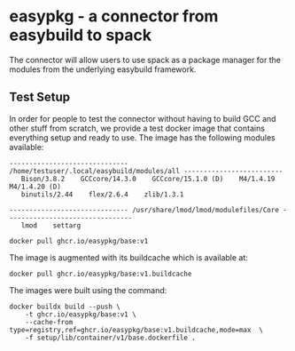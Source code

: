 <!--
- SPDX-License-Identifier: Apache-2.0
- Copyright (C) 2025 Jayesh Badwaik <j.badwaik@fz-juelich.de>
-->

# easypkg - a connector from easybuild to spack

The connector will allow users to use spack as a package manager for the modules from the underlying
easybuild framework.


## Test Setup

In order for people to test the connector without having to build GCC and other
stuff from scratch, we provide a test docker image that contains everything setup and ready to use.
The image has the following modules available:

```shell
------------------------------ /home/testuser/.local/easybuild/modules/all -------------------------
   Bison/3.8.2    GCCcore/14.3.0    GCCcore/15.1.0 (D)    M4/1.4.19    M4/1.4.20 (D)
   binutils/2.44    flex/2.6.4    zlib/1.3.1

------------------------------ /usr/share/lmod/lmod/modulefiles/Core --------------------------------
   lmod    settarg

```

```shell
docker pull ghcr.io/easypkg/base:v1
```

The image is augmented with its buildcache which is available at:

```shell
docker pull ghcr.io/easypkg/base:v1.buildcache
```

The images were built using the command:

```shell
docker buildx build --push \
    -t ghcr.io/easypkg/base:v1 \
    --cache-from type=registry,ref=ghcr.io/easypkg/base:v1.buildcache,mode=max  \
    -f setup/lib/container/v1/base.dockerfile .
```


















